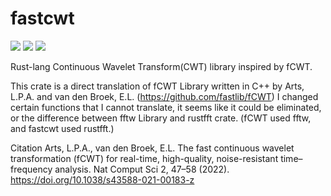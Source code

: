 # fastcwt
[![](https://img.shields.io/crates/v/fastcwt.svg)](https://crates.io/crates/fastcwt)
[![](https://img.shields.io/crates/l/fastcwt.svg)](https://crates.io/crates/fastcwt)
[![](https://docs.rs/fastcwt/badge.svg)](https://docs.rs/fastcwt/)

Rust-lang Continuous Wavelet Transform(CWT) library inspired by fCWT.

This crate is a direct translation of fCWT Library written in C++ by Arts, L.P.A. and van den Broek, E.L. (https://github.com/fastlib/fCWT)
I changed certain functions that I cannot translate, it seems like it could be eliminated, or the difference between fftw Library and rustfft crate. (fCWT used fftw, and fastcwt used rustfft.)

Citation
Arts, L.P.A., van den Broek, E.L. The fast continuous wavelet transformation (fCWT) for real-time, high-quality, noise-resistant time–frequency analysis. Nat Comput Sci 2, 47–58 (2022). https://doi.org/10.1038/s43588-021-00183-z
